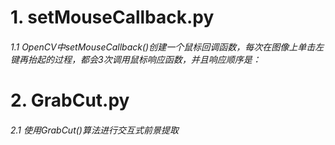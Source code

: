 # 1. setMouseCallback.py
###### 1.1 OpenCV中setMouseCallback()创建一个鼠标回调函数，每次在图像上单击左键再抬起的过程，都会3次调用鼠标响应函数，并且响应顺序是：

# 2. GrabCut.py
###### 2.1 使用GrabCut()算法进行交互式前景提取